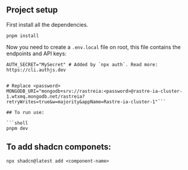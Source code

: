## Project setup

First install all the dependencies.

```shell
pnpm install
```

Now you need to create a `.env.local` file on root, this file contains the endpoints and API keys:

````shell
AUTH_SECRET="MySecret" # Added by `npx auth`. Read more: https://cli.authjs.dev


# Replace <password>
MONGODB_URI="mongodb+srv://rastreia:<password>@rastre-ia-cluster-1.wtxmq.mongodb.net/rastreia?retryWrites=true&w=majority&appName=Rastre-ia-cluster-1"```

## To run use:

```shell
pnpm dev
````

## To add shadcn componets:

```shell
npx shadcn@latest add <component-name>
```
